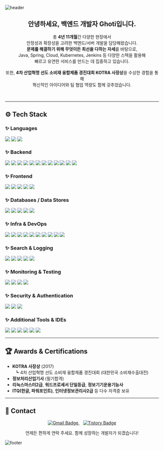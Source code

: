 ![header](https://capsule-render.vercel.app/api?type=wave&color=auto&height=150&section=header&text=백엔드%20개발자%20Ghoti%20입니다&fontSize=30&fontAlign=50)

<h2 align="center">안녕하세요, 백엔드 개발자 Ghoti입니다.</h2>
<p align="center">
  총 <b>4년 11개월</b>간 다양한 현장에서<br>
  안정성과 확장성을 고려한 백엔드/서버 개발을 담당해왔습니다.<br>
  <b>문제를 해결하기 위해 무엇이든 최선을 다하는 자세</b>를 바탕으로,<br>
  Java, Spring, Cloud, Kubernetes, Jenkins 등 다양한 스택을 활용해<br>
  빠르고 유연한 서비스를 만드는 데 집중하고 있습니다.<br><br>
  또한, <b>4차 산업혁명 선도 소비재 융합제품 경진대회 KOTRA 사장상</b>을 수상한 경험을 통해<br>
  혁신적인 아이디어와 팀 협업 역량도 함께 갖추었습니다.
</p>
<br>

---

## ⚙️ Tech Stack

### ✨ Languages
<p>
  <img src="https://img.shields.io/badge/Java-ED8B00?style=flat-square&logo=java&logoColor=white"/>
  <img src="https://img.shields.io/badge/JavaScript-F7DF1E?style=flat-square&logo=javascript&logoColor=black"/>
  <img src="https://img.shields.io/badge/SQL-336791?style=flat-square&logo=postgresql&logoColor=white&label=SQL"/>
</p>

### ✨ Backend
<p>
  <img src="https://img.shields.io/badge/Spring%20Boot-6DB33F?style=flat-square&logo=Spring%20Boot&logoColor=white"/>
  <img src="https://img.shields.io/badge/Spring%20Framework-6DB33F?style=flat-square&logo=Spring&logoColor=white"/>
  <img src="https://img.shields.io/badge/Spring%20Batch-6DB33F?style=flat-square"/>
  <img src="https://img.shields.io/badge/Spring%20WebFlux-6DB33F?style=flat-square"/>
  <img src="https://img.shields.io/badge/JPA-59666C?style=flat-square&logoColor=white&label=JPA"/>
  <img src="https://img.shields.io/badge/MyBatis-E6002D?style=flat-square&logo=MyBatis&logoColor=white"/>
  <img src="https://img.shields.io/badge/iBATIS-000000?style=flat-square&logoColor=white&label=iBATIS"/>
  <img src="https://img.shields.io/badge/QueryDSL-0769AD?style=flat-square&logoColor=white&label=QueryDSL"/>
  <!-- Jackson / Gson -->
  <img src="https://img.shields.io/badge/Jackson%2FGson-FFCA28?style=flat-square&logo=json&logoColor=white&label=Jackson/Gson"/>
  <img src="https://img.shields.io/badge/Apache%20Tomcat-F8DC75?style=flat-square&logo=Apache%20Tomcat&logoColor=black"/>
  <img src="https://img.shields.io/badge/%EB%A9%80%ED%8B%B0%EB%AA%A8%EB%93%88-Applications-brightgreen?style=flat-square"/>
  <img src="https://img.shields.io/badge/RDBMS-000080?style=flat-square&logoColor=white&label=RDBMS"/>
</p>

### ✨ Frontend
<p>
  <img src="https://img.shields.io/badge/HTML5-E34F26?style=flat-square&logo=html5&logoColor=white"/>
  <img src="https://img.shields.io/badge/JSP-007396?style=flat-square&logo=java&logoColor=white&label=JSP"/>
  <img src="https://img.shields.io/badge/jQuery-0769AD?style=flat-square&logo=jquery&logoColor=white"/>
  <img src="https://img.shields.io/badge/Ajax-007396?style=flat-square&logoColor=white&label=Ajax"/>
  <img src="https://img.shields.io/badge/Thymeleaf-005F0F?style=flat-square&logo=thymeleaf&logoColor=white"/>
</p>

### ✨ Databases / Data Stores
<p>
  <img src="https://img.shields.io/badge/MySQL-4479A1?style=flat-square&logo=mysql&logoColor=white"/>
  <img src="https://img.shields.io/badge/MariaDB-01529E?style=flat-square&logo=mariadb&logoColor=white"/>
  <img src="https://img.shields.io/badge/Oracle-F80000?style=flat-square&logo=oracle&logoColor=white"/>
  <img src="https://img.shields.io/badge/PostgreSQL-336791?style=flat-square&logo=postgresql&logoColor=white"/>
  <img src="https://img.shields.io/badge/Redis-DC382D?style=flat-square&logo=redis&logoColor=white"/>
</p>

### ✨ Infra & DevOps
<p>
  <img src="https://img.shields.io/badge/Docker-2496ED?style=flat-square&logo=docker&logoColor=white"/>
  <img src="https://img.shields.io/badge/Container-2496ED?style=flat-square&logoColor=white&label=Container"/>
  <img src="https://img.shields.io/badge/Kubernetes-326CE5?style=flat-square&logo=Kubernetes&logoColor=white"/>
  <img src="https://img.shields.io/badge/Git-F05032?style=flat-square&logo=git&logoColor=white"/>
  <img src="https://img.shields.io/badge/GitLab-FC6D26?style=flat-square&logo=gitlab&logoColor=white"/>
  <img src="https://img.shields.io/badge/SVN-809CC9?style=flat-square&logo=subversion&logoColor=white&label=Subversion"/>
  <img src="https://img.shields.io/badge/Jenkins-D24939?style=flat-square&logo=jenkins&logoColor=white"/>
  <img src="https://img.shields.io/badge/Nginx-009639?style=flat-square&logo=nginx&logoColor=white"/>
  <img src="https://img.shields.io/badge/Apache%20Zookeeper-7A7A7A?style=flat-square&logoColor=white&label=Zookeeper"/>
  <img src="https://img.shields.io/badge/Argo%20CD-4B8BBE?style=flat-square&logo=argo&logoColor=white"/>
</p>

### ✨ Search & Logging
<p>
  <img src="https://img.shields.io/badge/OpenSearch-005EB8?style=flat-square&logo=opensearch&logoColor=white"/>
  <img src="https://img.shields.io/badge/Apache%20Solr-D9412C?style=flat-square&logo=apache&logoColor=white&label=Solr"/>
  <img src="https://img.shields.io/badge/Elasticsearch-005571?style=flat-square&logo=elasticsearch&logoColor=white"/>
  <img src="https://img.shields.io/badge/Logstash-005571?style=flat-square&logo=elastic&logoColor=white&label=Logstash"/>
  <img src="https://img.shields.io/badge/Kibana-005571?style=flat-square&logo=kibana&logoColor=white"/>
</p>

### ✨ Monitoring & Testing
<p>
  <img src="https://img.shields.io/badge/Datadog-632CA6?style=flat-square&logo=datadog&logoColor=white"/>
  <img src="https://img.shields.io/badge/Apache%20JMeter-D22128?style=flat-square&logo=apache-jmeter&logoColor=white"/>
  <img src="https://img.shields.io/badge/ELK%20Stack-005571?style=flat-square&logo=elastic&logoColor=white"/>
  <img src="https://img.shields.io/badge/SonarQube-4E9BCD?style=flat-square&logo=sonarqube&logoColor=white"/>
</p>

### ✨ Security & Authentication
<p>
  <img src="https://img.shields.io/badge/OAuth%202.0-4285F4?style=flat-square&logo=oauth&logoColor=white&label=OAuth%202.0"/>
  <img src="https://img.shields.io/badge/JWT-000000?style=flat-square&logo=jwt&logoColor=white"/>
  <img src="https://img.shields.io/badge/Spring%20Security-6DB33F?style=flat-square&logo=spring&logoColor=white"/>
</p>

### ✨ Additional Tools & IDEs
<p>
  <img src="https://img.shields.io/badge/Lombok-FF4081?style=flat-square&logo=lombok&logoColor=white"/>
  <img src="https://img.shields.io/badge/IntelliJ%20IDEA-000000?style=flat-square&logo=IntelliJ%20IDEA&logoColor=white"/>
  <img src="https://img.shields.io/badge/Eclipse-2C2255?style=flat-square&logo=Eclipse&logoColor=white"/>
  <img src="https://img.shields.io/badge/VS%20Code-007ACC?style=flat-square&logo=visual-studio-code&logoColor=white"/>
  <img src="https://img.shields.io/badge/Spring%20Tool%20Suite-FF9800?style=flat-square&logo=Spring%20Tool%20Suite&logoColor=white"/>
  <img src="https://img.shields.io/badge/Postman-FF6C37?style=flat-square&logo=postman&logoColor=white"/>
</p>

---

## 🏆 Awards & Certifications

- **KOTRA 사장상** (2017)  
  &nbsp;&nbsp;┗ 4차 산업혁명 선도 소비재 융합제품 경진대회 (대한민국 소비재수출대전)  
- **정보처리산업기사** (필기합격)  
- **리눅스마스터2급**, **워드프로세서 단일등급**, **정보기기운용기능사**  
- **ITQ(한글, 파워포인트)**, **인터넷정보관리사2급** 등 다수 자격증 보유

---

## 🤝 Contact
<p align="center">
  <a href="mailto:peobae@gmail.com">
    <img src="https://img.shields.io/badge/Email-peobae%40gmail.com-EA4335?style=flat-square&logo=gmail&logoColor=white" alt="Gmail Badge"/>
  </a>
  &nbsp;&nbsp;
  <a href="https://gamulgamulgamulchi.tistory/" target="_blank">
    <img src="https://img.shields.io/badge/Tech%20Blog-Tistory-000000?style=flat-square&logo=tistory&logoColor=white" alt="Tistory Badge"/>
  </a>
</p>
<p align="center">
  언제든 편하게 연락 주세요. 함께 성장하는 개발자가 되겠습니다!
</p>

![footer](https://capsule-render.vercel.app/api?type=waving&color=auto&height=100&section=footer)
